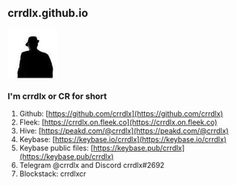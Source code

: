 ## crrdlx.github.io
![crrdlx](https://raw.githubusercontent.com/crrdlx/crrdlx.github.io/master/images/crrdlx.jpg)
### I'm crrdlx or CR for short
1. Github: [https://github.com/crrdlx](https://github.com/crrdlx)
2. Fleek: [https://crrdlx.on.fleek.co](https://crrdlx.on.fleek.co)
3. Hive: [https://peakd.com/@crrdlx](https://peakd.com/@crrdlx)
4. Keybase: [https://keybase.io/crrdlx](https://keybase.io/crrdlx)
5. Keybase public files: [https://keybase.pub/crrdlx](https://keybase.pub/crrdlx)
6. Telegram @crrdlx and Discord crrdlx#2692
7. Blockstack: crrdlxcr
